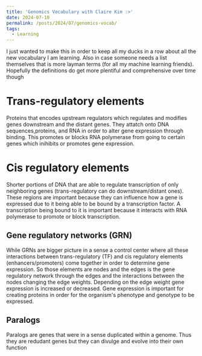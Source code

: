 ```yaml
---
title: 'Genomics Vocabulary with Claire Kim :>'
date: 2024-07-10
permalink: /posts/2024/07/genomics-vocab/
tags:
  - Learning
---
```

I just wanted to make this in order to keep all my ducks in a row about all the new vocabulary I am learning. Also in case someone needs a list themselves that is more layman terms (for all my machine learning friends). Hopefully the definitions do get more plentiful and comprehensive over time though 

Trans-regulatory elements
======
Proteins that encodes upstream regulators which regulates and modifies genes downstream and the distant genes. They attatch onto DNA sequences,proteins, and RNA in order to alter gene expression through binding. This promotes or blocks RNA polymerase from going to certain genes which inihibits or promotes gene expression.

Cis regulatory elements
======
Shorter portions of DNA that are able to regulate transcription of only neighboring genes (trans-regulatory can do downstream/distant ones). These regions are important because they can influence how a gene is expressed due to it being able to be bound by a transcription factor. A transcription being bound to it is important because it interacts with RNA polymerase to promote or block transcription.

Gene regulatory networks (GRN)
------
While GRNs are bigger picture in a sense a control center where all these interactions between trans-regulatory (TF) and cis regulatory elements (enhancers/promoters) come together in order to determine gene expression. So those elements are nodes and the edges is the gene regulatory network through the edges and the interactions between the nodes changing the edge weights. Depending on the edge weight gene expression is increased or decreased. Gene expression is important for creating proteins in order for the organism's phenotype and genotype to be expressed.

Paralogs
--------
Paralogs are genes that were in a sense duplicated within a genome. Thus they are redudant genes but they can divulge and evolve into their own function
